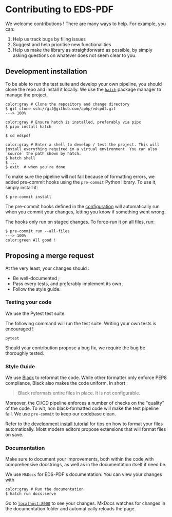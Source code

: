 # Contributing to EDS-PDF

We welcome contributions ! There are many ways to help. For example, you can:

1. Help us track bugs by filing issues
2. Suggest and help prioritise new functionalities
3. Help us make the library as straightforward as possible, by simply asking questions on whatever does not seem clear to you.

## Development installation

To be able to run the test suite and develop your own pipeline, you should clone the repo and install it locally. We use the [`hatch`](https://hatch.pypa.io/) package manager to manage the project.


<div class="termy">

```console
color:gray # Clone the repository and change directory
$ git clone ssh://git@github.com/aphp/edspdf.git
---> 100%

color:gray # Ensure hatch is installed, preferably via pipx
$ pipx install hatch

$ cd edspdf

color:gray # Enter a shell to develop / test the project. This will install everything required in a virtual environment. You can also `source` the path shown by hatch.
$ hatch shell
$ ...
$ exit  # when you're done
```

</div>

To make sure the pipeline will not fail because of formatting errors, we added pre-commit hooks using the `pre-commit` Python library. To use it, simply install it:

<div class="termy">

```console
$ pre-commit install
```

</div>

The pre-commit hooks defined in the [configuration](https://github.com/aphp/edspdf/blob/main/.pre-commit-config.yaml) will automatically run when you commit your changes, letting you know if something went wrong.

The hooks only run on staged changes. To force-run it on all files, run:

<div class="termy">

```console
$ pre-commit run --all-files
---> 100%
color:green All good !
```

</div>

## Proposing a merge request

At the very least, your changes should :

- Be well-documented ;
- Pass every tests, and preferably implement its own ;
- Follow the style guide.

### Testing your code

We use the Pytest test suite.

The following command will run the test suite. Writing your own tests is encouraged !

```shell
pytest
```

Should your contribution propose a bug fix, we require the bug be thoroughly tested.

### Style Guide

We use [Black](https://github.com/psf/black) to reformat the code. While other formatter only enforce PEP8 compliance, Black also makes the code uniform. In short :

> Black reformats entire files in place. It is not configurable.

Moreover, the CI/CD pipeline enforces a number of checks on the "quality" of the code. To wit, non black-formatted code will make the test pipeline fail. We use `pre-commit` to keep our codebase clean.

Refer to the [development install tutorial](#development-installation) for tips on how to format your files automatically.
Most modern editors propose extensions that will format files on save.

### Documentation

Make sure to document your improvements, both within the code with comprehensive docstrings,
as well as in the documentation itself if need be.

We use `MkDocs` for EDS-PDF's documentation. You can view your changes with

<div class="termy">

```console
color:gray # Run the documentation
$ hatch run docs:serve
```

</div>

Go to [`localhost:8000`](http://localhost:8000) to see your changes. MkDocs watches for changes in the documentation folder
and automatically reloads the page.
